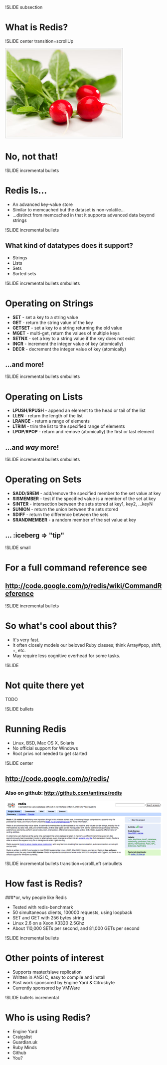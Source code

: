 !SLIDE subsection

# What is Redis?

!SLIDE center transition=scrollUp

![Holy Cow, Radishes!](radish.jpg)

# No, not that!

!SLIDE incremental bullets

# Redis Is...

* An advanced key-value store
* Similar to memcached but the dataset is non-volatile...
* ...distinct from memcached in that it supports advanced data beyond strings

!SLIDE incremental bullets

## What kind of datatypes does it support?

* Strings
* Lists
* Sets
* Sorted sets

!SLIDE incremental bullets smbullets

# Operating on Strings

* **SET** - set a key to a string value
* **GET** - return the string value of the key
* **GETSET** - set a key to a string returning the old value
* **MGET** - multi-get, return the values of multiple keys
* **SETNX** - set a key to a string value if the key does not exist
* **INCR** - increment the integer value of key (atomically) 
* **DECR** - decrement the integer value of key (atomically)
## ...and more!

!SLIDE incremental bullets smbullets

# Operating on Lists

* **LPUSH**/**RPUSH** - append an element to the head or tail of the list
* **LLEN** - return the length of the list
* **LRANGE** - return a range of elements
* **LTRIM** - trim the list to the specified range of elements
* **LPOP**/**RPOP** - return and remove (atomically) the first or last element
## ...and *way* more!

!SLIDE incremental bullets smbullets

# Operating on Sets

* **SADD**/**SREM** - add/remove the specified member to the set value at key
* **SISMEMBER** - test if the specified value is a member of the set at key
* **SINTER** - intersection between the sets stored at key1, key2, ...keyN
* **SUNION** - return the union between the sets stored
* **SDIFF** - return the difference between the sets
* **SRANDMEMBER** - a random member of the set value at key
## ... :iceberg => "tip"

!SLIDE small

# For a full command reference see 
## http://code.google.com/p/redis/wiki/CommandReference

!SLIDE incremental bullets

# So what's cool about this?
* It's very fast.
* It often closely models our beloved Ruby classes; think Array#pop, shift, +, etc.
* May require less cognitive overhead for some tasks.

!SLIDE

# Not quite there yet
TODO

!SLIDE bullets

# Running Redis

* Linux, BSD, Mac OS X, Solaris
* No official support for Windows
* Root privs not needed to get started

!SLIDE center

## http://code.google.com/p/redis/
### Also on github: http://github.com/antirez/redis

![Redis at Google](google-redis.png)

!SLIDE incremental bullets transition=scrollLeft smbullets

# How fast is Redis?
###*or, why people like Redis

* Tested with redis-benchmark
* 50 simultaneous clients, 100000 requests, using loopback
* SET and GET with 256 bytes string
* Linux 2.6 on a Xeon X3320 2.5Ghz
* About 110,000 SETs per second, and 81,000 GETs per second

!SLIDE incremental bullets

# Other points of interest

* Supports master/slave replication
* Written in ANSI C, easy to compile and install
* Past work sponsored by Engine Yard & Citrusbyte
* Currently sponsored by VMWare

!SLIDE bullets incremental

# Who is using Redis?

* Engine Yard
* Craigslist
* Guardian.uk
* Ruby Minds
* Github
* You?
